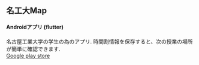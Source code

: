 ## 名工大Map
#### Androidアプリ (flutter)
名古屋工業大学の学生の為のアプリ. 時間割情報を保存すると、次の授業の場所が簡単に確認できます.
<br>
[Google play store](https://play.google.com/store/apps/details?id=com.c0de.nitechmap_c0de)

<!--
**fztkm/fztkm** is a ✨ _special_ ✨ repository because its `README.md` (this file) appears on your GitHub profile.

Here are some ideas to get you started:

- 🔭 I’m currently working on ...
- 🌱 I’m currently learning ...
- 👯 I’m looking to collaborate on ...
- 🤔 I’m looking for help with ...
- 💬 Ask me about ...
- 📫 How to reach me: ...
- 😄 Pronouns: ...
- ⚡ Fun fact: ...
-->
